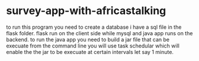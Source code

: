 # survey-app-with-africastalking
to run this program you need to create a database i have a sql file in the flask folder.
flask run on the client side while mysql and java app runs on the backend.
to run the java app you need to build a jar file that can be execuate from the command line
you will use task schedular which will enable the the jar to be execuate at certain intervals let say 1 minute.
